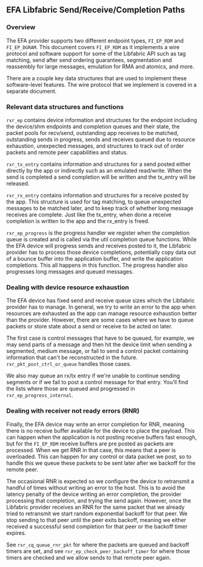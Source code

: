 ## EFA Libfabric Send/Receive/Completion Paths

### Overview

The EFA provider supports two different endpoint types, `FI_EP_RDM` and
`FI_EP_DGRAM`. This document covers `FI_EP_RDM` as it implements a wire
protocol and software support for some of the Libfabric API such as tag
matching, send after send ordering guarantees, segmentation and reassembly for
large messages, emulation for RMA and atomics, and more.

There are a couple key data structures that are used to implement these
software-level features. The wire protocol that we implement is covered in a
separate document.

### Relevant data structures and functions

`rxr_ep` contains device information and structures for the endpoint including
the device/shm endpoints and completion queues and their state, the packet
pools for recv/send, outstanding app receives to be matched, outstanding sends
in progress, sends and receives queued due to resource exhaustion, unexpected
messages, and structures to track out of order packets and remote peer
capabilities and status.

`rxr_tx_entry` contains information and structures for a send posted either
directly by the app or indirectly such as an emulated read/write. When the send
is completed a send completion will be written and the tx_entry will be
released.

`rxr_rx_entry` contains information and structures for a receive posted by the
app. This structure is used for tag matching, to queue unexpected messages to
be matched later, and to keep track of whether long message receives are
complete. Just like the tx_entry, when done a receive completion is written to
the app and the rx_entry is freed.

`rxr_ep_progress` is the progress handler we register when the completion queue
is created and is called via the util completion queue functions. While the EFA
device will progress sends and receives posted to it, the Libfabric provider
has to process those device completions, potentially copy data out of a bounce
buffer into the application buffer, and write the application completions. This
all happens in this function. The progress handler also progresses long
messages and queued messages.

### Dealing with device resource exhaustion

The EFA device has fixed send and receive queue sizes which the Libfabric
provider has to manage. In general, we try to write an error to the app when
resources are exhausted as the app can manage resource exhaustion better than
the provider. However, there are some cases where we have to queue packets or
store state about a send or receive to be acted on later.

The first case is control messages that have to be queued, for example, we may
send parts of a message and then hit the device limit when sending a segmented,
medium message, or fail to send a control packet containing information that
can't be reconstructed in the future. `rxr_pkt_post_ctrl_or_queue` handles
those cases.

We also may queue an rx/tx entry if we're unable to continue sending segments
or if we fail to post a control message for that entry. You'll find the lists
where those are queued and progressed in `rxr_ep_progress_internal`.

### Dealing with receiver not ready errors (RNR)

Finally, the EFA device may write an error completion for RNR, meaning there is
no receive buffer available for the device to place the payload. This can
happen when the application is not posting receive buffers fast enough, but for
the `FI_EP_RDM` receive buffers are pre posted as packets are processed. When
we get RNR in that case, this means that a peer is overloaded.  This can happen
for any control or data packet we post, so to handle this we queue these
packets to be sent later after we backoff for the remote peer.

The occasional RNR is expected so we configure the device to retransmit a
handful of times without writing an error to the host. This is to avoid the
latency penalty of the device writing an error completion, the provider
processing that completion, and trying the send again. However, once the
Libfabric provider receives an RNR for the same packet that we already tried to
retransmit we start random exponential backoff for that peer. We stop sending
to that peer until the peer exits backoff, meaning we either received a
successful send completion for that peer or the backoff timer expires.

See `rxr_cq_queue_rnr_pkt` for where the packets are queued and backoff timers are
set, and see `rxr_ep_check_peer_backoff_timer` for where those timers are
checked and we allow sends to that remote peer again.
